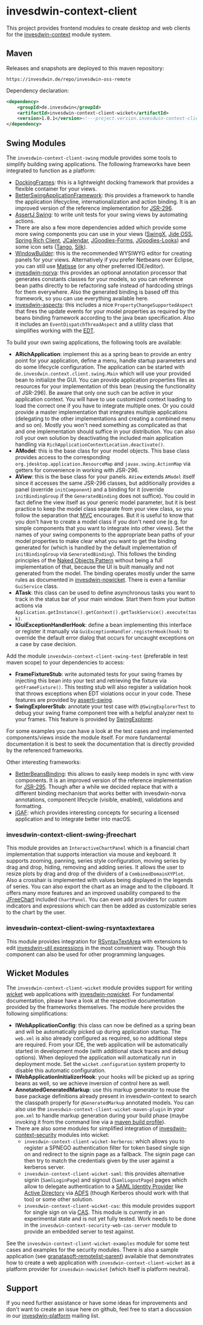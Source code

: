 # invesdwin-context-client
This project provides frontend modules to create desktop and web clients for the [invesdwin-context](https://github.com/subes/invesdwin-context) module system.

## Maven

Releases and snapshots are deployed to this maven repository:
```
https://invesdwin.de/repo/invesdwin-oss-remote
```

Dependency declaration:
```xml
<dependency>
	<groupId>de.invesdwin</groupId>
	<artifactId>invesdwin-context-client-wicket</artifactId>
	<version>1.0.1</version><!---project.version.invesdwin-context-client-parent-->
</dependency>
```

## Swing Modules

The `invesdwin-context-client-swing` module provides some tools to simplify building swing applications. The following frameworks have been integrated to function as a platform:
- [DockingFrames](https://github.com/Benoker/DockingFrames): this is a lightweight docking framework that provides a flexible container for your views.
- [BetterSwingApplicationFramework](https://sourceforge.net/projects/bsaf/): this provides a framework to handle the application lifecycline, internationalization and action binding. It is an improved version of the reference implementation for [JSR-296](https://en.wikipedia.org/wiki/Swing_Application_Framework).
- [AssertJ Swing](http://joel-costigliola.github.io/assertj/assertj-swing.html): to write unit tests for your swing views by automating actions.
- There are also a few more dependencies added which provide some more swing components you can use in your views ([SwingX](https://github.com/tmyroadctfig/swingx), [Jide OSS](https://github.com/jidesoft/jide-oss), [Spring Rich Client](http://spring-rich-c.sourceforge.net), [JCalendar](https://toedter.com/jcalendar/), [JGoodies-Forms](http://www.jgoodies.com/freeware/libraries/forms/), [JGoodies-Looks](http://www.jgoodies.com/freeware/libraries/looks/)) and some icon sets ([Tango](https://commons.wikimedia.org/wiki/Tango_icons), [Silk](http://www.famfamfam.com/lab/icons/silk/)).
- [WindowBuilder](https://eclipse.org/windowbuilder/): this is the recommended WYSIWYG editor for creating panels for your views. Alternatively if you prefer Netbeans over Eclipse, you can still use [Matisse](https://netbeans.org/features/java/swing.html) (or any other preferred IDE/editor).
- [invesdwin-norva](https://github.com/subes/invesdwin-norva): this provides an optional annotation processor that generates constants classes for your models, so you can reference bean paths directly to be refactoring safe instead of hardcoding strings for them everywhere. Also the generated binding is based off this framework, so you can use everything available here.
- [invesdwin-aspects](https://github.com/subes/invesdwin-aspects): this includes a nice `PropertyChangeSupportedAspect` that fires the update events for your model properties as required by the beans binding framework according to the java bean specification. Also it includes an `EventDispatchThreadAspect` and a utility class that simplifies working with the [EDT](https://en.wikipedia.org/wiki/Event_dispatching_thread).

To build your own swing applications, the following tools are available:

- **ARichApplication**: implement this as a spring bean to provide an entry point for your application, define a menu, handle startup parameters and do some lifecycle configuration. The application can be started with `de.invesdwin.context.client.swing.Main` which will use your provided bean to initialize the GUI. You can provide application properties files as resources for your implementation of this bean (reusing the functionality of JSR-296). Be aware that only one such can be active in your application context. You will have to use customized context loading to load the correct one if you have to integrate multiple ones. Or you could provide a master implementation that integrates multiple applications (delegating to the other implementations and creating a combined menu and so on). Mostly you won't need something as complicated as that and one implementation should suffice in your distribution. You can also roll your own solution by deactivating the included main application handling via `RichApplicationContextLocation.deactivate()`.
- **AModel**: this is the base class for your model objects. This base class provides access to the corresponding `org.jdesktop.application.ResourceMap` and `javax.swing.ActionMap` via getters for convenience in working with JSR-296.
- **AView**: this is the base class for your panels. `AView` extends `AModel` itself since it accesses the same JSR-296 classes, but additionally provides a panel (override `initComponent`) and a binding for it (override `initBindingGroup` if the `GeneratedBinding` does not suffice). You could in fact define the view itself as your generic model parameter, but it is best practice to keep the model class separate from your view class, so you follow the separation that [MVC](https://en.wikipedia.org/wiki/Model%E2%80%93view%E2%80%93controller) encourages. But it is useful to know that you don't have to create a model class if you don't need one (e.g. for simple components that you want to integrate into other views). Set the names of your swing components to the appropriate bean paths of your model properties to make clear what you want to get the binding generated for (which is handled by the default implementation of `initBindingGroup` via `GeneratedBinding`). This follows the binding principles of the [Naked Objects Pattern](https://en.wikipedia.org/wiki/Naked_objects) without being a full implementation of that, because the UI is built manually and not generated from the model. The binding operates mostly under the same rules as documented in [invesdwin-nowicket](https://github.com/subes/invesdwin-nowicket). There is even a familiar `GuiService` class.
- **ATask**: this class can be used to define asynchronous tasks you want to track in the status bar of your main window. Start them from your button actions via `Application.getInstance().getContext().getTaskService().execute(task)`.
- **IGuiExceptionHandlerHook**: define a bean implementing this interface or register it manually via `GuiExceptionHandler.registerHook(hook)` to override the default error dialog that occurs for uncaught exceptions on a case by case decision.

Add the module `invesdwin-context-client-swing-test` (preferable in test maven scope) to your dependencies to access:
- **FrameFixtureStub**: write automated tests for your swing frames by injecting this bean into your test and retrieving the fixture via `getFrameFixture()`. This testing stub will also register a validation hook that throws exceptions when EDT violations occur in your code. These features are provided by [assertj-swing](http://joel-costigliola.github.io/assertj/assertj-swing.html).
- **SwingExplorerStub**: annotate your test case with `@SwingExplorerTest` to debug your swing frame component tree with a helpful analyzer next to your frames. This feature is provided by [SwingExplorer](https://github.com/swingexplorer/swingexplorer).

For some examples you can have a look at the test cases and implemented components/views inside the module itself. For more fundamental documentation it is best to seek the documentation that is directly provided by the referenced frameworks.

Other interesting frameworks:
- [BetterBeansBinding](https://github.com/stephenneal/betterbeansbinding): this allows to easily keep models in sync with view components. It is an improved version of the reference implementation for [JSR-295](https://jcp.org/en/jsr/detail?id=295). Though after a while we decided replace that with a different binding mechanism that works better with invesdwin-norva annotations, component lifecycle (visible, enabled), validations and formatting.
- [jGAF](https://github.com/pgdurand/jGAF): which provides interesting concepts for securing a licensed application and to integrate better into macOS.

### invesdwin-context-client-swing-jfreechart

This module provides an `InteractiveChartPanel` which is a financial chart implementation that supports interaction via mouse and keyboard. It supports zooming, panning, series style configuration, moving series by drag and drop, hiding, removing and adding series. It allows the user to resize plots by drag and drop of the dividers of a `CombinedDomainXYPlot`. Also a crosshair is implemented with values being displayed in the legends of series. You can also export the chart as an image and to the clipboard. It offers many more features and an improved usability compared to the [JFreeChart](http://www.jfree.org/jfreechart/) included `ChartPanel`. You can even add providers for custom indicators and expressions which can then be added as customizable series to the chart by the user.

### invesdwin-context-client-swing-rsyntaxtextarea

This module provides integration for [RSyntaxTextArea](https://github.com/bobbylight/RSyntaxTextArea) with extensions to edit [invesdwin-util expressions](https://github.com/subes/invesdwin-util#expressionparser) in the most convenient way. Though this component can also be used for other programming languages.

## Wicket Modules

The `invesdwin-context-client-wicket` module provides support for writing [wicket](https://wicket.apache.org/) web applications with [invesdwin-nowicket](https://github.com/subes/invesdwin-nowicket). For fundamental documentation, please have a look at the respective documentation provided by the frameworks themselves. The module here provides the following simplifications:
- **IWebApplicationConfig**: this class can now be defined as a spring bean and will be automatically picked up during application startup. The `web.xml` is also already configured as required, so no additional steps are required. From your IDE, the web application will be automatically started in development mode (with additional stack traces and debug options). When deployed the application will automatically run in deployment mode. Set the `wicket.configuration` system property to disable this automatic configuration.
- **IWebApplicationInitializerHook**: your hooks will be picked up as spring beans as well, so we achieve inversion of control here as well.
- **AnnotatedGeneratedMarkup**: use this markup generator to reuse the base package definitions already present in invesdwin-context to search the classpath properly for `@GeneratedMarkup` annotated models. You can also use the `invesdwin-context-client-wicket-maven-plugin` in your `pom.xml` to handle markup generation during your build phase (maybe invoking it from the command line via a [maven build profile](http://maven.apache.org/guides/introduction/introduction-to-profiles.html)).
- There are also some modules for simplified integration of [invesdwin-context-security](https://github.com/subes/invesdwin-context-security) modules into wicket:
	- `invesdwin-context-client-wicket-kerberos`: which allows you to register a SPNEGO authentication filter for token based single sign on and redirect to the signin page as a fallback. The signin page can then try to match the credentials given by the user against a kerberos server.
	- `invesdwin-context-client-wicket-saml`: this provides alternative signin (`SamlLoginPage`) and signout (`SamlLogoutPage`) pages which allow to delegate authentication to a [SAML Identity Provider](https://en.wikipedia.org/wiki/Security_Assertion_Markup_Language) like [Active Directory](https://de.wikipedia.org/wiki/Active_Directory) via [ADFS](https://en.wikipedia.org/wiki/Active_Directory_Federation_Services) (though Kerberos should work with that too) or some other solution.
	- `invesdwin-context-client-wicket-cas`: this module provides support for single sign on via [CAS](https://en.wikipedia.org/wiki/Central_Authentication_Service). This module is currently in an experimental state and is not yet fully tested. Work needs to be done in the `invesdwin-context-security-web-cas-server` module to provide an embedded server to test against.

See the `invesdwin-context-client-wicket-examples` module for some test cases and examples for the security modules. There is also a sample application (see [granatasoft-remotelist-parent](https://github.com/subes/invesdwin-nowicket/tree/master/invesdwin-nowicket-parent/invesdwin-nowicket-examples)) available that demonstrates how to create a web application with `invesdwin-context-client-wicket` as a platform provider for `invesdwin-nowicket` (which itself is platform neutral).

## Support

If you need further assistance or have some ideas for improvements and don't want to create an issue here on github, feel free to start a discussion in our [invesdwin-platform](https://groups.google.com/forum/#!forum/invesdwin-platform) mailing list.
